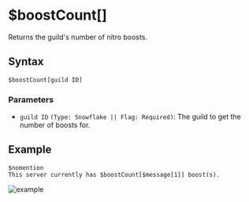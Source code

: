 # $boostCount[]
Returns the guild's number of nitro boosts.

## Syntax
```
$boostCount[guild ID]
```

 ### Parameters
- `guild ID` `(Type: Snowflake || Flag: Required)`: The guild to get the number of boosts for.

## Example
```
$nomention
This server currently has $boostCount[$message[1]] boost(s).
```
![example](https://user-images.githubusercontent.com/94063167/198905185-be96ee82-9961-41c3-b042-bc663c787d58.png)
